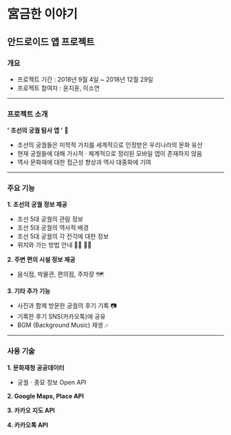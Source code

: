 # 宮금한 이야기
## 안드로이드 앱 프로젝트
### 개요
- 프로젝트 기간 : 2018년 9월 4일 ~ 2018년 12월 29일
- 프로젝트 참여자 : 윤지윤, 이소연
---
### 프로젝트 소개
__**' 조선의 궁궐 탐사 앱 '**__ 🏯

- 조선의 궁궐들은 미학적 가치를 세계적으로 인정받은 우리나라의 문화 유산
- 현재 궁궐들에 대해 가시적 · 체계적으로 정리된 모바일 앱이 존재하지 않음
- 역사 문화재에 대한 접근성 향상과 역사 대중화에 기여
---
### 주요 기능
**1. 조선의 궁궐 정보 제공**

- 조선 5대 궁궐의 관람 정보
- 조선 5대 궁궐의 역사적 배경
- 조선 5대 궁궐의 각 전각에 대한 정보
- 위치와 가는 방법 안내 🏃‍♀️ 🏃‍♂️

**2. 주변 편의 시설 정보 제공**

- 음식점, 박물관, 편의점, 주차장 🗺️

**3. 기타 추가 기능**

- 사진과 함께 방문한 궁궐의 후기 기록 📷
- 기록한 후기 SNS(카카오톡)에 공유
- BGM (Background Music) 재생 🎶
---
### 사용 기술

**1. 문화재청 공공데이터**
- 궁궐ㆍ종묘 정보 Open API

**2. Google Maps, Place API**

**3. 카카오 지도 API**

**4. 카카오톡 API**
